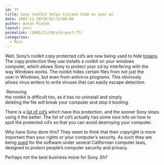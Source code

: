 ```yaml
---
id: 77
title: Sony rootkit helps trojans hide on your pc
date: 2005-11-10T20:03:32+00:00
author: Anton Piatek
layout: post
permalink: /2005/11/10/old-post-77/
categories:
  - Misc
---
```

Well, Sony&#8217;s rootkit copy protected cd&#8217;s are now being used to hide [trojans](http://www.theregister.co.uk/2005/11/10/sony_drm_trojan/).  
The copy protection they use installs a rootkit on your windows  
computer, which allows Sony to protect your cd by interfering with the  
way Windows works. The rootkit hides certain files from not just the  
user in Windows, but even from antivirus programs. This obviously  
allows virus writers to write viruses that can easily escape detection.

&nbsp;Removing  
the rootkit is difficult too, as it has no uninstall and simply  
deleting the file will break your computer and stop it booting.

There is a [list of cd&#8217;s](http://www.eff.org/deeplinks/archives/004144.php%20) which have this protection, and the sooner Sony stops using it the better. The list of cd&#8217;s actually has some nice info on how to spot the protected cd&#8217;s so that you can avoid destroying your computer. 

Why have Sony done this? They seem to think that their copyright is more important than your rights or your computer&#8217;s security. As such they are being [sued](http://blogs.washingtonpost.com/securityfix/%20) for the software under several Californian computer laws, designed to protect people&#8217;s computer security and privacy.

Perhaps not the best business move for Sony. Eh?